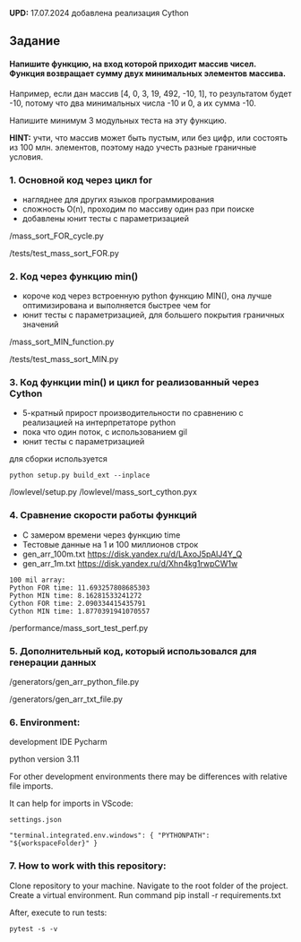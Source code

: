 ﻿__UPD:__  17.07.2024 добавлена реализация Cython

## Задание
#### Напишите функцию, на вход которой приходит массив чисел. Функция возвращает сумму двух минимальных элементов массива.

Например, если дан массив [4, 0, 3, 19, 492, -10, 1], то результатом будет -10, потому что два минимальных числа -10 и 0, а их сумма -10.

Напишите минимум 3 модульных теста на эту функцию.

__HINT:__ учти, что массив может быть пустым, или без цифр, или состоять из 100 млн. элементов, поэтому надо учесть разные граничные условия.


### 1. Основной код через цикл for 
+ нагляднее для других языков программирования
+ сложность O(n), проходим по массиву один раз при поиске
+ добавлены юнит тесты с параметризацией

/mass_sort_FOR_cycle.py

/tests/test_mass_sort_FOR.py

### 2. Код через функцию min() 
+ короче код через встроенную python функцию MIN(), она лучше оптимизирована и выполняется быстрее чем for
+ юнит тесты с параметризацией, для большего покрытия граничных значений

/mass_sort_MIN_function.py

/tests/test_mass_sort_MIN.py

### 3. Код функции min() и цикл for реализованный через Cython 
+ 5-кратный прирост производительности по сравнению с реализацией на интерпретаторе python
+ пока что один поток, с использованием gil
+ юнит тесты с параметризацией

для сборки используется 
```
python setup.py build_ext --inplace
```

/lowlevel/setup.py
/lowlevel/mass_sort_cython.pyx

### 4. Сравнение скорости работы функций
+ С замером времени через функцию time
+ Тестовые данные на 1 и 100 миллионов строк
+ gen_arr_100m.txt https://disk.yandex.ru/d/LAxoJ5pAlJ4Y_Q
+ gen_arr_1m.txt https://disk.yandex.ru/d/Xhn4kg1rwpCW1w

```
100 mil array:
Python FOR time: 11.693257808685303
Python MIN time: 8.16281533241272
Cython FOR time: 2.090334415435791
Cython MIN time: 1.8770391941070557
```

/performance/mass_sort_test_perf.py

### 5. Дополнительный код, который использовался для генерации данных
/generators/gen_arr_python_file.py

/generators/gen_arr_txt_file.py


### 6. Environment:
development IDE Pycharm

python version 3.11

For other development environments there may be differences with relative file imports.

It can help for imports in VScode:
```
settings.json

"terminal.integrated.env.windows": { "PYTHONPATH": "${workspaceFolder}" }
```

### 7. How to work with this repository:

Clone repository to your machine. Navigate to the root folder of the project. Create a virtual environment. Run command pip install -r requirements.txt

After, execute to run tests:
```
pytest -s -v
```
